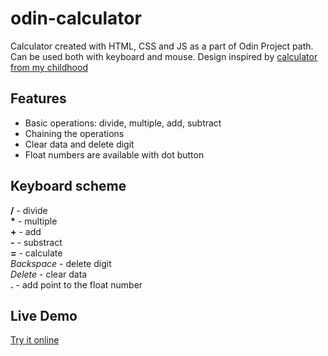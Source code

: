 # odin-calculator

Calculator created with HTML, CSS and JS as a part of Odin Project path.  
Can be used both with keyboard and mouse. Design inspired by [calculator from my childhood](https://images.wbstatic.net/big/new/9180000/9182891-1.jpg)

## Features

- Basic operations: divide, multiple, add, subtract
- Chaining the operations
- Clear data and delete digit
- Float numbers are available with dot button

## Keyboard scheme

__/__ - divide  
__*__ - multiple  
__+__ - add  
__-__ - substract  
__=__ - calculate  
*Backspace* - delete digit  
*Delete* - clear data  
__.__ - add point to the float number  

## Live Demo
[Try it online](https://iotardis.github.io/odin-calculator/)
